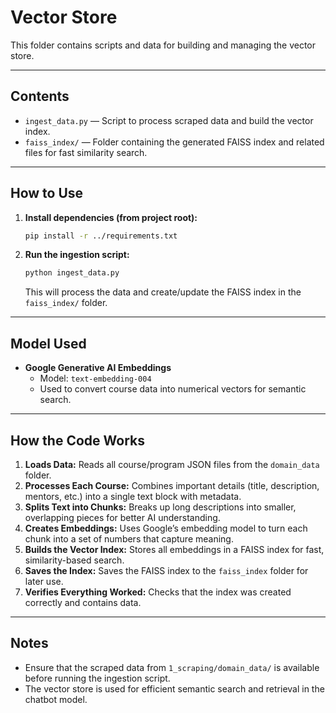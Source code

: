 # Vector Store

This folder contains scripts and data for building and managing the vector store.

---

##  Contents

- `ingest_data.py` — Script to process scraped data and build the vector index.
- `faiss_index/` — Folder containing the generated FAISS index and related files for fast similarity search.

---

##  How to Use

1. **Install dependencies (from project root):**
   ```bash
   pip install -r ../requirements.txt
   ```
2. **Run the ingestion script:**
   ```bash
   python ingest_data.py
   ```
   This will process the data and create/update the FAISS index in the `faiss_index/` folder.

---

##  Model Used

- **Google Generative AI Embeddings**
  - Model: `text-embedding-004`
  - Used to convert course data into numerical vectors for semantic search.

---

##  How the Code Works

1. **Loads Data:** Reads all course/program JSON files from the `domain_data` folder.
2. **Processes Each Course:** Combines important details (title, description, mentors, etc.) into a single text block with metadata.
3. **Splits Text into Chunks:** Breaks up long descriptions into smaller, overlapping pieces for better AI understanding.
4. **Creates Embeddings:** Uses Google’s embedding model to turn each chunk into a set of numbers that capture meaning.
5. **Builds the Vector Index:** Stores all embeddings in a FAISS index for fast, similarity-based search.
6. **Saves the Index:** Saves the FAISS index to the `faiss_index` folder for later use.
7. **Verifies Everything Worked:** Checks that the index was created correctly and contains data.

---

##  Notes
- Ensure that the scraped data from `1_scraping/domain_data/` is available before running the ingestion script.
- The vector store is used for efficient semantic search and retrieval in the chatbot model. 
